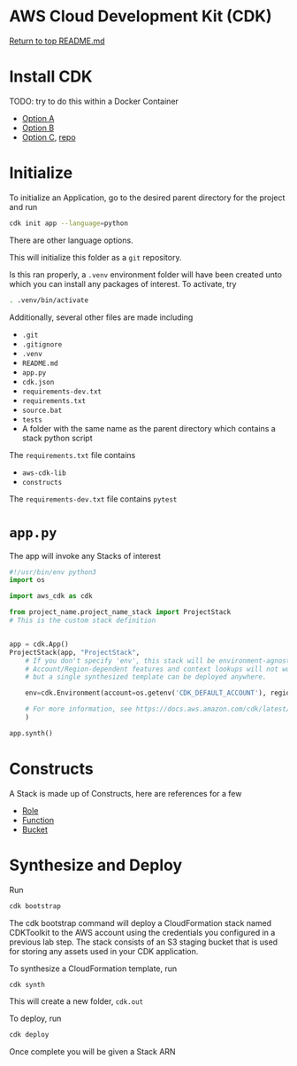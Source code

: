 AWS Cloud Development Kit (CDK)
===============================

[Return to top README.md](../../../README.md)

# Install CDK

TODO: try to do this within a Docker Container

* [Option A](https://miguelacallesmba.medium.com/using-docker-for-aws-cdk-development-7054086deb3d)
* [Option B](https://aws.plainenglish.io/run-aws-cdk-in-a-docker-container-bcb307ccf232)
* [Option C](https://medium.com/dataengineerbr/creating-a-local-environment-to-develop-on-aws-cdk-with-docker-and-vscode-f26569d30870), [repo](https://github.com/contino/docker-aws-cdk)

# Initialize

To initialize an Application, go to the desired parent directory for the project and run

```bash
cdk init app --language=python
```

There are other language options.

This will initialize this folder as a `git` repository.

Is this ran properly, a `.venv` environment folder will have been created unto which you can install any packages of interest. To activate, try

```bash
. .venv/bin/activate
```

Additionally, several other files are made including

* `.git`
* `.gitignore`
* `.venv`
* `README.md`
* `app.py`
* `cdk.json`
* `requirements-dev.txt`
* `requirements.txt`
* `source.bat`
* `tests`
* A folder with the same name as the parent directory which contains a stack python script

The `requirements.txt` file contains

* `aws-cdk-lib`
* `constructs`

The `requirements-dev.txt` file contains `pytest`

# `app.py`

The app will invoke any Stacks of interest

```python
#!/usr/bin/env python3
import os

import aws_cdk as cdk

from project_name.project_name_stack import ProjectStack
# This is the custom stack definition


app = cdk.App()
ProjectStack(app, "ProjectStack",
    # If you don't specify 'env', this stack will be environment-agnostic.
    # Account/Region-dependent features and context lookups will not work,
    # but a single synthesized template can be deployed anywhere.

    env=cdk.Environment(account=os.getenv('CDK_DEFAULT_ACCOUNT'), region=os.getenv('CDK_DEFAULT_REGION')),

    # For more information, see https://docs.aws.amazon.com/cdk/latest/guide/environments.html
    )

app.synth()
```

# Constructs

A Stack is made up of Constructs, here are references for a few

* [Role](https://docs.aws.amazon.com/cdk/api/v2/python/aws_cdk.aws_iam/Role.html)
* [Function](https://docs.aws.amazon.com/cdk/api/v2/python/aws_cdk.aws_lambda/Function.html)
* [Bucket](https://docs.aws.amazon.com/cdk/api/v2/python/aws_cdk.aws_s3/Bucket.html)

# Synthesize and Deploy

Run

```bash
cdk bootstrap
```

The cdk bootstrap command will deploy a CloudFormation stack named CDKToolkit to the AWS account using the credentials you configured in a previous lab step. The stack consists of an S3 staging bucket that is used for storing any assets used in your CDK application.

To synthesize a CloudFormation template, run

```bash
cdk synth
```

This will create a new folder, `cdk.out`

To deploy, run

```bash
cdk deploy
```

Once complete you will be given a Stack ARN
